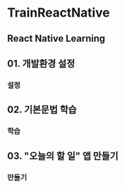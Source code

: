 # TrainReactNative
React Native Learning
---
## 01. 개발환경 설정
### 설정
## 02. 기본문법 학습
### 학습
## 03. "오늘의 할 일" 앱 만들기
### 만들기

